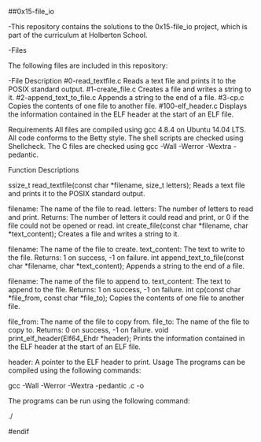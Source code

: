 ##0x15-file_io

-This repository contains the solutions to the 0x15-file_io project, which is part of the curriculum at Holberton School.

-Files

The following files are included in this repository:

-File Description #0-read_textfile.c Reads a text file and prints it to the POSIX standard output. #1-create_file.c Creates a file and writes a string to it. #2-append_text_to_file.c Appends a string to the end of a file. #3-cp.c Copies the contents of one file to another file. #100-elf_header.c Displays the information contained in the ELF header at the start of an ELF file.

Requirements All files are compiled using gcc 4.8.4 on Ubuntu 14.04 LTS. All code conforms to the Betty style. The shell scripts are checked using Shellcheck. The C files are checked using gcc -Wall -Werror -Wextra -pedantic.

Function Descriptions

ssize_t read_textfile(const char *filename, size_t letters); Reads a text file and prints it to the POSIX standard output.

filename: The name of the file to read. letters: The number of letters to read and print. Returns: The number of letters it could read and print, or 0 if the file could not be opened or read. int create_file(const char *filename, char *text_content); Creates a file and writes a string to it.

filename: The name of the file to create. text_content: The text to write to the file. Returns: 1 on success, -1 on failure. int append_text_to_file(const char *filename, char *text_content); Appends a string to the end of a file.

filename: The name of the file to append to. text_content: The text to append to the file. Returns: 1 on success, -1 on failure. int cp(const char *file_from, const char *file_to); Copies the contents of one file to another file.

file_from: The name of the file to copy from. file_to: The name of the file to copy to. Returns: 0 on success, -1 on failure. void print_elf_header(Elf64_Ehdr *header); Prints the information contained in the ELF header at the start of an ELF file.

header: A pointer to the ELF header to print. Usage The programs can be compiled using the following commands:

gcc -Wall -Werror -Wextra -pedantic .c -o

The programs can be run using the following command:

./

#endif
